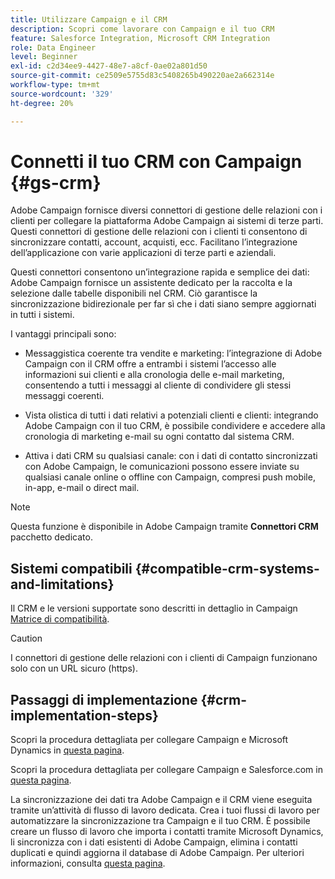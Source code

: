 ```yaml
---
title: Utilizzare Campaign e il CRM
description: Scopri come lavorare con Campaign e il tuo CRM
feature: Salesforce Integration, Microsoft CRM Integration
role: Data Engineer
level: Beginner
exl-id: c2d34ee9-4427-48e7-a8cf-0ae02a801d50
source-git-commit: ce2509e5755d83c5408265b490220ae2a662314e
workflow-type: tm+mt
source-wordcount: '329'
ht-degree: 20%

---
```


# Connetti il tuo CRM con Campaign {#gs-crm}

Adobe Campaign fornisce diversi connettori di gestione delle relazioni con i clienti per collegare la piattaforma Adobe Campaign ai sistemi di terze parti. Questi connettori di gestione delle relazioni con i clienti ti consentono di sincronizzare contatti, account, acquisti, ecc. Facilitano l’integrazione dell’applicazione con varie applicazioni di terze parti e aziendali.

Questi connettori consentono un’integrazione rapida e semplice dei dati: Adobe Campaign fornisce un assistente dedicato per la raccolta e la selezione dalle tabelle disponibili nel CRM. Ciò garantisce la sincronizzazione bidirezionale per far sì che i dati siano sempre aggiornati in tutti i sistemi.

I vantaggi principali sono:

* Messaggistica coerente tra vendite e marketing: l’integrazione di Adobe Campaign con il CRM offre a entrambi i sistemi l’accesso alle informazioni sui clienti e alla cronologia delle e-mail marketing, consentendo a tutti i messaggi al cliente di condividere gli stessi messaggi coerenti.

* Vista olistica di tutti i dati relativi a potenziali clienti e clienti: integrando Adobe Campaign con il tuo CRM, è possibile condividere e accedere alla cronologia di marketing e-mail su ogni contatto dal sistema CRM.

* Attiva i dati CRM su qualsiasi canale: con i dati di contatto sincronizzati con Adobe Campaign, le comunicazioni possono essere inviate su qualsiasi canale online o offline con Campaign, compresi push mobile, in-app, e-mail o direct mail.


>[!NOTE]
>
>Questa funzione è disponibile in Adobe Campaign tramite **Connettori CRM** pacchetto dedicato.

## Sistemi compatibili {#compatible-crm-systems-and-limitations}

Il CRM e le versioni supportate sono descritti in dettaglio in Campaign [Matrice di compatibilità](../start/compatibility-matrix.md).

>[!CAUTION]
>
> I connettori di gestione delle relazioni con i clienti di Campaign funzionano solo con un URL sicuro (https).

## Passaggi di implementazione {#crm-implementation-steps}

Scopri la procedura dettagliata per collegare Campaign e Microsoft Dynamics in [questa pagina](ac-ms-dyn.md).

Scopri la procedura dettagliata per collegare Campaign e Salesforce.com in [questa pagina](ac-sfdc.md).

La sincronizzazione dei dati tra Adobe Campaign e il CRM viene eseguita tramite un’attività di flusso di lavoro dedicata. Crea i tuoi flussi di lavoro per automatizzare la sincronizzazione tra Campaign e il tuo CRM. È possibile creare un flusso di lavoro che importa i contatti tramite Microsoft Dynamics, li sincronizza con i dati esistenti di Adobe Campaign, elimina i contatti duplicati e quindi aggiorna il database di Adobe Campaign. Per ulteriori informazioni, consulta [questa pagina](crm-data-sync.md).
